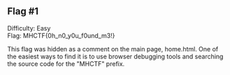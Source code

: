 ## Flag #1
Difficulty: Easy  
Flag: MHCTF{0h_n0_y0u_f0und_m3!}  

This flag was hidden as a comment on the main page, home.html. One of the easiest ways to find it is to use browser 
debugging tools and searching the source code for the "MHCTF" prefix.
